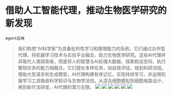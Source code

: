 # 借助人工智能代理，推动生物医学研究的新发现
`Agent应用`
> 我们构想“AI科学家”为具备批判性学习和推理能力的系统，它们通过合作型代理，将机器学习技术与实验平台融合，助力生物医学研究。这些AI代理并非取代人类探索者，而是将人的智慧与AI处理大数据、探索假设空间、执行繁琐任务的能力相融合。它们擅长多样任务，如自我评估、规划科研流程。借助大型语言和生成模型，AI代理构建有序记忆，实现持续学习，并运用机器学习工具吸收科学知识与生物学法则。从混合细胞模拟到细胞电路设计，再到新疗法研发，AI代理的潜力无限。
![](https://raw.githubusercontent.com/HuggingAGI/HuggingArxiv/main/paper_images/2404.02831/figure_1_V9_600_DPI.png)
![](https://raw.githubusercontent.com/HuggingAGI/HuggingArxiv/main/paper_images/2404.02831/x1.png)
![](https://raw.githubusercontent.com/HuggingAGI/HuggingArxiv/main/paper_images/2404.02831/x2.png)
![](https://raw.githubusercontent.com/HuggingAGI/HuggingArxiv/main/paper_images/2404.02831/x3.png)
![](https://raw.githubusercontent.com/HuggingAGI/HuggingArxiv/main/paper_images/2404.02831/x4.png)
![](https://raw.githubusercontent.com/HuggingAGI/HuggingArxiv/main/paper_images/2404.02831/x5.png)
